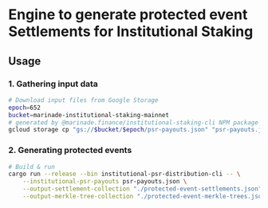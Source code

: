 # Engine to generate protected event Settlements for Institutional Staking

## Usage

### 1. Gathering input data

```bash
# Download input files from Google Storage
epoch=652
bucket=marinade-institutional-staking-mainnet
# generated by @marinade.finance/institutional-staking-cli NPM package
gcloud storage cp "gs://$bucket/$epoch/psr-payouts.json" "psr-payouts.json"
```

### 2. Generating protected events

```bash
# Build & run
cargo run --release --bin institutional-psr-distribution-cli -- \
    --institutional-psr-payouts psr-payouts.json \
    --output-settlement-collection "./protected-event-settlements.json" \
    --output-merkle-tree-collection "./protected-event-merkle-trees.json"
```
